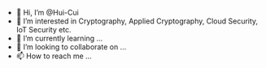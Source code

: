 - 👋 Hi, I’m @Hui-Cui
- 👀 I’m interested in Cryptography, Applied Cryptography, Cloud Security, IoT Security etc.
- 🌱 I’m currently learning ...
- 💞️ I’m looking to collaborate on ...
- 📫 How to reach me ...

<!---
Hui-Cui/Hui-Cui is a ✨ special ✨ repository because its `README.md` (this file) appears on your GitHub profile.
You can click the Preview link to take a look at your changes.
--->
